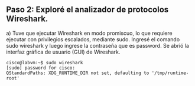 ## Paso 2: Exploré el analizador de protocolos Wireshark.

a) Tuve que ejecutar Wireshark en modo promiscuo, lo que requiere ejecutar con privilegios escalados, mediante sudo. 
Ingresé el comando sudo wireshark y luego ingrese la contraseña que es password. Se abrió la interfaz gráfica de usuario 
(GUI) de Wireshark.

    cisco@labvm:~$ sudo wireshark
    [sudo] password for cisco: 
    QStandardPaths: XDG_RUNTIME_DIR not set, defaulting to '/tmp/runtime-root'



